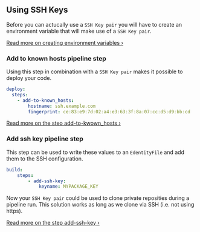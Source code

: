 ## Using SSH Keys


Before you can actucally use a `SSH Key pair` you will have to create an
environment variable that will make use of a `SSH Key pair`.

[Read more on creating environment variables &rsaquo;](/docs/environment-variables/creating-env-vars.html)

### Add to known hosts pipeline step

Using this step in combination with a `SSH Key pair` makes it possible to deploy your code.

```yaml
deploy:
  steps:
    - add-to-known_hosts:
        hostname: ssh.example.com
        fingerprint: ce:83:e9:7d:02:a4:e3:63:3f:8a:07:cc:d5:d9:bb:cd
```

[Read more on the steo add-to-kwown_hosts &rsaquo;](https://app.wercker.com/#applications/521764dde36a64ff110022f2/tab/details)

### Add ssh key pipeline step

This step can be used to write these values to an `EdentityFile` and add them to the SSH configuration.

```yaml
build:
    steps:
        - add-ssh-key:
            keyname: MYPACKAGE_KEY
```

Now your `SSH Key pair` could be used to clone private reposities during a pipeline run.
This solution works as long as we clone via SSH (i.e. not using https).

[Read more on the step add-ssh-key &rsaquo;](https://app.wercker.com/#applications/523afff01aa016c8590015b1/tab/details)
